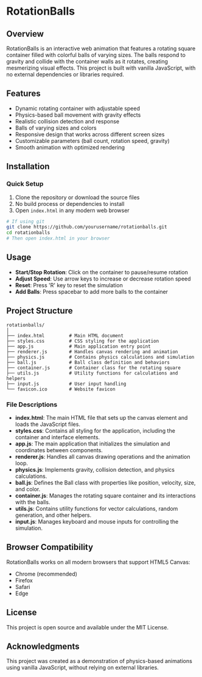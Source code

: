 # RotationBalls

## Overview
RotationBalls is an interactive web animation that features a rotating square container filled with colorful balls of varying sizes. The balls respond to gravity and collide with the container walls as it rotates, creating mesmerizing visual effects. This project is built with vanilla JavaScript, with no external dependencies or libraries required.

## Features
- Dynamic rotating container with adjustable speed
- Physics-based ball movement with gravity effects
- Realistic collision detection and response
- Balls of varying sizes and colors
- Responsive design that works across different screen sizes
- Customizable parameters (ball count, rotation speed, gravity)
- Smooth animation with optimized rendering

## Installation

### Quick Setup
1. Clone the repository or download the source files
2. No build process or dependencies to install
3. Open `index.html` in any modern web browser

```bash
# If using git
git clone https://github.com/yourusername/rotationballs.git
cd rotationballs
# Then open index.html in your browser
```

## Usage

- **Start/Stop Rotation**: Click on the container to pause/resume rotation
- **Adjust Speed**: Use arrow keys to increase or decrease rotation speed
- **Reset**: Press 'R' key to reset the simulation
- **Add Balls**: Press spacebar to add more balls to the container

## Project Structure

```
rotationballs/
│
├── index.html         # Main HTML document
├── styles.css         # CSS styling for the application
├── app.js             # Main application entry point
├── renderer.js        # Handles canvas rendering and animation
├── physics.js         # Contains physics calculations and simulation
├── ball.js            # Ball class definition and behaviors
├── container.js       # Container class for the rotating square
├── utils.js           # Utility functions for calculations and helpers
├── input.js           # User input handling
└── favicon.ico        # Website favicon
```

### File Descriptions

- **index.html**: The main HTML file that sets up the canvas element and loads the JavaScript files.
- **styles.css**: Contains all styling for the application, including the container and interface elements.
- **app.js**: The main application that initializes the simulation and coordinates between components.
- **renderer.js**: Handles all canvas drawing operations and the animation loop.
- **physics.js**: Implements gravity, collision detection, and physics calculations.
- **ball.js**: Defines the Ball class with properties like position, velocity, size, and color.
- **container.js**: Manages the rotating square container and its interactions with the balls.
- **utils.js**: Contains utility functions for vector calculations, random generation, and other helpers.
- **input.js**: Manages keyboard and mouse inputs for controlling the simulation.

## Browser Compatibility

RotationBalls works on all modern browsers that support HTML5 Canvas:
- Chrome (recommended)
- Firefox
- Safari
- Edge

## License

This project is open source and available under the MIT License.

## Acknowledgments

This project was created as a demonstration of physics-based animations using vanilla JavaScript, without relying on external libraries.